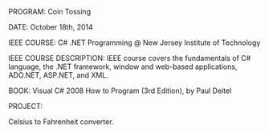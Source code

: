 PROGRAM: Coin Tossing

DATE: October 18th, 2014

IEEE COURSE: C# .NET Programming @ New Jersey Institute of Technology

IEEE COURSE DESCRIPTION: IEEE course covers the fundamentals of C# language, the .NET framework, window and web-based applications, ADO.NET, ASP.NET, and XML.

BOOK: Visual C# 2008 How to Program (3rd Edition), by Paul Deitel

PROJECT:  

Celsius to Fahrenheit converter.
